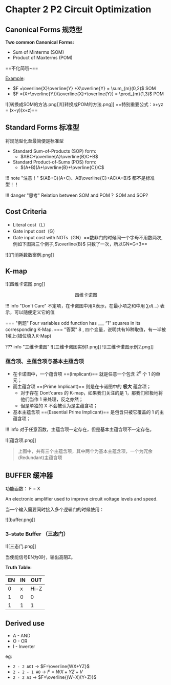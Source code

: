 # Chapter 2 P2 Circuit Optimization

## Canonical Forms 规范型
**Two common Canonical Forms:**

- Sum of Minterms (SOM)
- Product of Maxterms (POM)

==不化简哦~==

[Example](#):

- $F =\overline{X}\overline{Y} +X\overline{Y} = \sum_{m}(0,2)$     SOM
- $F =(X+\overline{Y})(\overline{X}+\overline{Y}) = \prod_{m}(1,3)$    POM

![[转换成SOM的方法.png]]![[转换成POM的方法.png]]
==特别重要公式：x+yz = (x+y)(x+z)==

## Standard Forms 标准型
将规范型化至最简便是标准型

- Standard Sum-of-Products (SOP) form: 
	- $ABC+\overline{A}\overline{B}C+B$
- Standard Product-of-Sums (POS) form:
	- $(A+B)(A+\overline{B}+\overline{C})C$



!!! note "注意！"
	$(AB+C)(A+C)、AB\overline{C}+AC(A+B)$ 都不是标准型！！


!!! danger "思考"
	Relation between SOM and POM？ SOM and SOP?

## Cost Criteria
- Literal cost（L）
- Gate input cost（G）
- Gate input cost with NOTs（GN）==数非门的时候同一个字母不用数两次,例如下图第三个例子,$\overline{B}$ 只数了一次，所以GN=G+3==

![[门消耗数数案例.png]]

## K-map
![[四维卡诺图.png]]

<center>四维卡诺图</center>

!!! info "Don't Care"
	不定项，在卡诺图中用X表示，在最小项之和中用 $\sum d(...)$ 表示，可以随便定义它的值

=== "例题"
	Four variables odd function has ___ “1” squares in its corresponding K-Map.
=== "答案"
	8 , 四个变量，说明共有16种取值，有一半被1填上(错位填入K-Map)

??? info "三维卡诺图"
	![[三维卡诺图实例1.png]]
	![[三维卡诺图示例2.png]]

### 蕴含项、主蕴含项与基本主蕴含项

- 在卡诺图中，一个蕴含项 ==(Implicant)== 就是任意一个包含 $2^n$ 个 1 的单元；
- 而主蕴含项 ==(Prime Implicant)== 则是在卡诺图中的 **极大** 蕴含项；
    - 对于存在 Dont'cares 的 K-map，如果我们关注的是 1，那我们积极地将他们当作 1 来处理，反之亦然；
    - 但是单独的 X 不会被认为是主蕴含项；
- 基本主蕴含项 ==(Essential Prime Implicant)== 是包含只被它覆盖的 1 的主蕴含项；

!!! info
	对于任意函数，主蕴含项一定存在，但是基本主蕴含项不一定存在。

![[蕴含项.png]]

> 上图中，共有三个主蕴含项，其中两个为基本主蕴含项，一个为冗余(Redundant)主蕴含项

## BUFFER 缓冲器
功能函数： F = X

An electronic amplifier used to improve circuit voltage levels and speed.

当一个输入需要同时接入多个逻辑门的时候使用：

![[buffer.png]]

### 3-state Buffer （三态门）

![[三态门.png]]

当使能信号EN为0时，输出高阻Z。

**Truth Table:**

| EN  | IN  | OUT  |
| --- | --- | ---- |
| 0   | x   | Hi-Z |
| 1   | 0   | 0    |
| 1   | 1   | 1    |

## Derived use

- A - AND
- O - OR
- I - Inverter

eg:

- `2 - 2 AOI` -> $F=\overline{WX+YZ}$
- `2 - 2 - 1 AO` -> $F= WX+YZ+V$
- `2 - 2 AI` -> $F=\overline{(W+X)(Y+Z)}$
